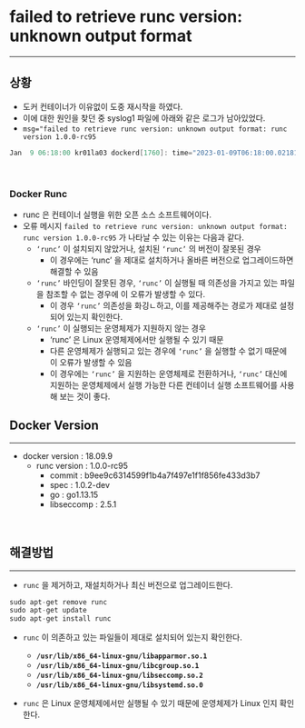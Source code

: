 # failed to retrieve runc version: unknown output format

---

## 상황

- 도커 컨테이너가 이유없이 도중 재시작을 하였다.
- 이에 대한 원인을 찾던 중 syslog1 파일에 아래와 같은 로그가 남아있었다.
- `msg="failed to retrieve runc version: unknown output format: runc version 1.0.0-rc95`

```go
Jan  9 06:18:00 kr01la03 dockerd[1760]: time="2023-01-09T06:18:00.021814288Z" level=warning msg="failed to retrieve runc version: unknown output format: runc version 1.0.0-rc95\ncommit: b9ee9c6314599f1b4a7f497e1f1f856fe433d3b7\nspec: 1.0.2-dev\ngo: go1.13.15\nlibseccomp: 2.5.1\n"
```

<br />

### Docker Runc

- runc 은 컨테이너 실행을 위한 오픈 소스 소프트웨어이다.
- 오류 메시지 `failed to retrieve runc version: unknown output format: runc version 1.0.0-rc95` 가 나타날 수 있는 이유는 다음과 같다.
    - `‘runc’` 이 설치되지 않았거나, 설치된 `‘runc’` 의 버전이 잘못된 경우
        - 이 경우에는 ‘runc’ 을 제대로 설치하거나 올바른 버전으로 업그레이드하면 해결할 수 있음
    - `‘runc’` 바인딩이 잘못된 경우, `‘runc’` 이 실행될 때 의존성을 가지고 있는 파일을 참조할 수 없는 경우에 이 오류가 발생할 수 있다.
        - 이 경우 `‘runc’` 의존성을 화깅ㄴ하고, 이를 제공해주는 경로가 제대로 설정되어 있는지 확인한다.
    - `‘runc’` 이 실행되는 운영체제가 지원하지 않는 경우
        - ‘runc’ 은 Linux 운영체제에서만 실행될 수 있기 때문
        - 다른 운영체제가 실행되고 있는 경우에 `‘runc’` 을 실행할 수 없기 때문에 이 오류가 발생할 수 있음
        - 이 경우에는 `‘runc’` 을 지원하는 운영체제로 전환하거나, `‘runc’` 대신에 지원하는 운영체제에서 실행 가능한 다른 컨테이너 실행 소프트웨어를 사용해 보는 것이 좋다.

## Docker Version

---

- docker version : 18.09.9
    - runc version : 1.0.0-rc95
        - commit : b9ee9c6314599f1b4a7f497e1f1f856fe433d3b7
        - spec : 1.0.2-dev
        - go : go1.13.15
        - libseccomp : 2.5.1


<br />


## 해결방법

---

- `runc` 을 제거하고, 재설치하거나 최신 버전으로 업그레이드한다.

```go
sudo apt-get remove runc
sudo apt-get update
sudo apt-get install runc
```

- `runc` 이 의존하고 있는 파일들이 제대로 설치되어 있는지 확인한다.
    - **`/usr/lib/x86_64-linux-gnu/libapparmor.so.1`**
    - **`/usr/lib/x86_64-linux-gnu/libcgroup.so.1`**
    - **`/usr/lib/x86_64-linux-gnu/libseccomp.so.2`**
    - **`/usr/lib/x86_64-linux-gnu/libsystemd.so.0`**

- `runc` 은 Linux 운영체제에서만 실행될 수 있기 때문에 운영체제가 Linux 인지 확인한다.


